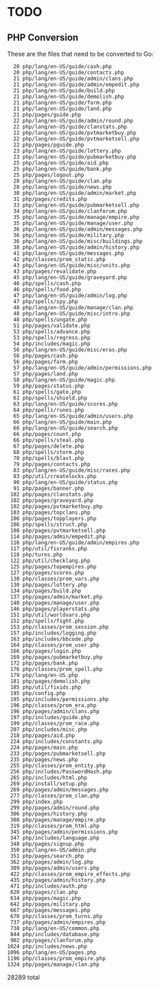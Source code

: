 # TODO

## PHP Conversion
These are the files that need to be converted to Go:

      20 php/lang/en-US/guide/cash.php
      20 php/lang/en-US/guide/contacts.php
      21 php/lang/en-US/guide/admin/clans.php
      21 php/lang/en-US/guide/admin/empedit.php
      21 php/lang/en-US/guide/build.php
      21 php/lang/en-US/guide/demolish.php
      21 php/lang/en-US/guide/farm.php
      21 php/lang/en-US/guide/land.php
      21 php/pages/guide.php
      22 php/lang/en-US/guide/admin/round.php
      22 php/lang/en-US/guide/clanstats.php
      22 php/lang/en-US/guide/pvtmarketbuy.php
      22 php/lang/en-US/guide/pvtmarketsell.php
      22 php/pages/pguide.php
      23 php/lang/en-US/guide/lottery.php
      23 php/lang/en-US/guide/pubmarketbuy.php
      25 php/lang/en-US/guide/aid.php
      25 php/lang/en-US/guide/bank.php
      25 php/pages/logout.php
      28 php/lang/en-US/guide/clan.php
      28 php/lang/en-US/guide/news.php
      30 php/lang/en-US/guide/admin/market.php
      31 php/pages/credits.php
      33 php/lang/en-US/guide/pubmarketsell.php
      34 php/lang/en-US/guide/clanforum.php
      35 php/lang/en-US/guide/manage/empire.php
      35 php/lang/en-US/guide/manage/user.php
      36 php/lang/en-US/guide/admin/messages.php
      36 php/lang/en-US/guide/military.php
      36 php/lang/en-US/guide/misc/buildings.php
      38 php/lang/en-US/guide/admin/history.php
      41 php/lang/en-US/guide/messages.php
      42 php/classes/prom_static.php
      43 php/lang/en-US/guide/misc/units.php
      43 php/pages/revalidate.php
      45 php/lang/en-US/guide/graveyard.php
      46 php/spells/cash.php
      46 php/spells/food.php
      47 php/lang/en-US/guide/admin/log.php
      47 php/spells/spy.php
      48 php/lang/en-US/guide/manage/clan.php
      48 php/lang/en-US/guide/misc/intro.php
      48 php/spells/ungate.php
      51 php/pages/validate.php
      53 php/spells/advance.php
      53 php/spells/regress.php
      54 php/includes/magic.php
      56 php/lang/en-US/guide/misc/eras.php
      56 php/pages/cash.php
      56 php/pages/farm.php
      57 php/lang/en-US/guide/admin/permissions.php
      57 php/pages/land.php
      58 php/lang/en-US/guide/magic.php
      59 php/pages/status.php
      61 php/spells/gate.php
      61 php/spells/shield.php
      63 php/lang/en-US/guide/scores.php
      64 php/spells/runes.php
      65 php/lang/en-US/guide/admin/users.php
      66 php/lang/en-US/guide/main.php
      66 php/lang/en-US/guide/search.php
      66 php/pages/count.php
      66 php/spells/steal.php
      67 php/pages/delete.php
      68 php/spells/storm.php
      70 php/spells/blast.php
      79 php/pages/contacts.php
      83 php/lang/en-US/guide/misc/races.php
      83 php/util/createlocks.php
      90 php/lang/en-US/guide/status.php
      91 php/pages/banner.php
     102 php/pages/clanstats.php
     102 php/pages/graveyard.php
     102 php/pages/pvtmarketbuy.php
     103 php/pages/topclans.php
     106 php/pages/topplayers.php
     106 php/spells/struct.php
     108 php/pages/pvtmarketsell.php
     114 php/pages/admin/empedit.php
     116 php/lang/en-US/guide/admin/empires.php
     117 php/util/fixranks.php
     118 php/turns.php
     122 php/util/checklang.php
     125 php/pages/topempires.php
     127 php/pages/scores.php
     130 php/classes/prom_vars.php
     130 php/pages/lottery.php
     134 php/pages/build.php
     137 php/pages/admin/market.php
     140 php/pages/manage/user.php
     146 php/pages/playerstats.php
     151 php/util/worldvars.php
     152 php/spells/fight.php
     153 php/classes/prom_session.php
     157 php/includes/logging.php
     163 php/includes/bbcode.php
     164 php/classes/prom_user.php
     166 php/pages/login.php
     169 php/pages/pubmarketbuy.php
     172 php/pages/bank.php
     176 php/classes/prom_spell.php
     179 php/lang/en-US.php
     181 php/pages/demolish.php
     185 php/util/fixids.php
     195 php/config.php
     195 php/includes/permissions.php
     196 php/classes/prom_era.php
     196 php/pages/admin/clans.php
     197 php/includes/guide.php
     199 php/classes/prom_race.php
     207 php/includes/misc.php
     218 php/pages/aid.php
     224 php/includes/constants.php
     224 php/pages/main.php
     233 php/pages/pubmarketsell.php
     235 php/pages/news.php
     255 php/classes/prom_entity.php
     256 php/includes/PasswordHash.php
     265 php/includes/html.php
     269 php/install/setup.php
     269 php/pages/admin/messages.php
     277 php/classes/prom_clan.php
     299 php/index.php
     299 php/pages/admin/round.php
     306 php/pages/history.php
     308 php/pages/manage/empire.php
     319 php/classes/prom_html.php
     345 php/pages/admin/permissions.php
     347 php/includes/language.php
     348 php/pages/signup.php
     350 php/lang/en-US/admin.php
     351 php/pages/search.php
     362 php/pages/admin/log.php
     389 php/pages/admin/users.php
     422 php/classes/prom_empire_effects.php
     435 php/pages/admin/history.php
     471 php/includes/auth.php
     620 php/pages/clan.php
     634 php/pages/magic.php
     642 php/pages/military.php
     667 php/pages/messages.php
     670 php/classes/prom_turns.php
     737 php/pages/admin/empires.php
     738 php/lang/en-US/common.php
     844 php/includes/database.php
     902 php/pages/clanforum.php
    1024 php/includes/news.php
    1096 php/lang/en-US/pages.php
    1196 php/classes/prom_empire.php
    1324 php/pages/manage/clan.php
   28289 total
